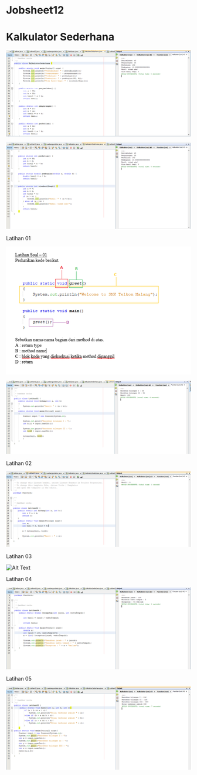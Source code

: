 # Jobsheet12

# Kalkulator Sederhana

![Alt Text](https://github.com/necha28/Jobsheet12/blob/master/kalkulator1.PNG)

![Alt Text](https://github.com/necha28/Jobsheet12/blob/master/kalkulator2.PNG)

Latihan 01

![Alt Text](https://github.com/necha28/Jobsheet12/blob/master/lat01.1.PNG)

![Alt Text](https://github.com/necha28/Jobsheet12/blob/master/lat01.PNG)

Latihan 02

![Alt Text](https://github.com/necha28/Jobsheet12/blob/master/lat02.PNG)

Latihan 03

![Alt Text](https://github.com/necha28/Jobsheet12/blob/master/lat03.PNG)

Latihan 04

![Alt Text](https://github.com/necha28/Jobsheet12/blob/master/lat04.PNG)

Latihan 05

![Alt Text](https://github.com/necha28/Jobsheet12/blob/master/lat05.PNG)
